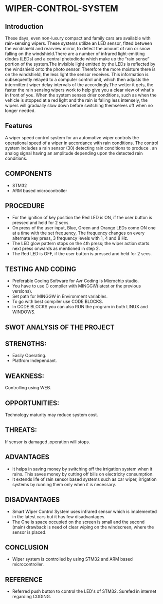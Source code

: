 # WIPER-CONTROL-SYSTEM
## Introduction
These days, even non-luxury compact and family cars are available with rain-sensing wipers. These systems utilize an LED sensor, fitted between the windshield and rearview mirror, to detect the amount of rain or snow falling on the windshield.There are a number of infrared light-emitting diodes (LEDs) and a central photodiode which make up the “rain sense” portion of the system.The invisible light emitted by the LEDs is reflected by the windshield onto the photo sensor. Therefore the more moisture there is on the windshield, the less light the sensor receives. This information is subsequently relayed to a computer control unit, which then adjusts the intermittent wiper delay intervals of the accordingly.The wetter it gets, the faster the rain sensing wipers work to help give you a clear view of what's in front of you. When the system senses drier conditions, such as when the vehicle is stopped at a red light and the rain is falling less intensely, the wipers will gradually slow down before switching themselves off when no longer needed.

## Features
A wiper speed control system for an automotive wiper controls the operational speed of a wiper in accordance with rain conditions. The control system includes a rain sensor (30) detecting rain conditions to produce . an analog signal having an amplitude depending upon the detected rain conditions.

## COMPONENTS
* STM32
* ARM based microcontroller

## PROCEDURE
* For the ignition of key position the Red LED is ON, if the user button is pressed and held for 2 secs.
* On press of the user input, Blue, Green and Orange LEDs come ON one at a time with the set frequency, The frequency changes on every alternate key press, 3 frequency levels with 1, 4 and 8 Hz.
* The LED glow pattern stops on the 4th press; the wiper action starts next press onwards as mentioned in step 2.
* The Red LED is OFF, if the user button is pressed and held for 2 secs.

## TESTING AND CODING
* Preferable Coding Software for Avr Coding is Microchip studio.
* You have to use C compiler with MINGGW(latest or the previous versions).
* Set path for MINGGW in Environment variables.
* To go with best compiler use CODE BLOCKS.
* In CODE BLOCKS you can also RUN the program in both LINUX and WINDOWS.

## SWOT ANALYSIS OF THE PROJECT
## STRENGTHS:
* Easily Operating.
* Platfrom Independant.
## WEAKNESS:
Controlling using WEB.
## OPPORTUNITIES:
Technology maturity may reduce system cost.
## THREATS:
If sensor is damaged ,operation will stops.

## ADVANTAGES
* It helps in saving money by switching off the irrigation system when it rains. This saves money by cutting off bills on electricity consumption.
* It extends life of rain sensor based systems such as car wiper, irrigation systems by running them only when it is necessary.

## DISADVANTAGES
* Smart Wiper Control System uses infrared sensor which is implemented in the latest cars but it has few disadvantages.
* The One is space occupied on the screen is small and the second (main) drawback is need of clear wiping on the windscreen, where the sensor is placed.

## CONCLUSION
* Wiper system is controlled by using STM32 and ARM based microcontroller.

## REFERENCE
* Referred push button to control the LED's of STM32.
Surefed in internet regarding CODING.
 

